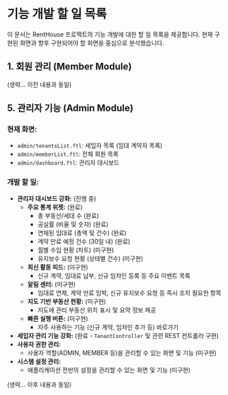 # 기능 개발 할 일 목록

이 문서는 RentHouse 프로젝트의 기능 개발에 대한 할 일 목록을 제공합니다. 현재 구현된 화면과 향후 구현되어야 할 화면을 중심으로 분석했습니다.

## 1. 회원 관리 (Member Module)

(생략... 이전 내용과 동일)

## 5. 관리자 기능 (Admin Module)

### 현재 화면:
- `admin/tenantsList.ftl`: 세입자 목록 (임대 계약자 목록)
- `admin/memberList.ftl`: 전체 회원 목록
- `admin/dashboard.ftl`: 관리자 대시보드

### 개발 할 일:
- **관리자 대시보드 강화:** (진행 중)
  - **주요 통계 위젯:** (완료)
      - 총 부동산/세대 수 (완료)
      - 공실률 (비율 및 숫자) (완료)
      - 연체된 임대료 (총액 및 건수) (완료)
      - 계약 만료 예정 건수 (30일 내) (완료)
      - 월별 수입 현황 (차트) (미구현)
      - 유지보수 요청 현황 (상태별 건수) (미구현)
  - **최신 활동 피드:** (미구현)
      - 신규 계약, 임대료 납부, 신규 임차인 등록 등 주요 이벤트 목록
  - **알림 센터:** (미구현)
      - 임대료 연체, 계약 만료 임박, 신규 유지보수 요청 등 즉시 조치 필요한 항목
  - **지도 기반 부동산 현황:** (미구현)
      - 지도에 관리 부동산 위치 표시 및 요약 정보 제공
  - **빠른 실행 버튼:** (미구현)
      - 자주 사용하는 기능 (신규 계약, 임차인 추가 등) 바로가기
- **세입자 관리 기능 강화:** (완료 - `TenantController` 및 관련 REST 컨트롤러 구현)
- **사용자 권한 관리:**
  - 사용자 역할(ADMIN, MEMBER 등)을 관리할 수 있는 화면 및 기능 (미구현)
- **시스템 설정 관리:**
  - 애플리케이션 전반의 설정을 관리할 수 있는 화면 및 기능 (미구현)

(생략... 이후 내용과 동일)